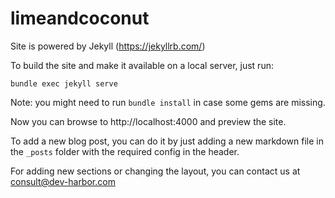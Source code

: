 # limeandcoconut

Site is powered by Jekyll (https://jekyllrb.com/)

To build the site and make it available on a local server, just run:

`bundle exec jekyll serve`

Note: you might need to run `bundle install` in case some gems are missing.

Now you can browse to http://localhost:4000 and preview the site.

To add a new blog post, you can do it by just adding a new markdown file in the `_posts` folder with the required config in the header.

For adding new sections or changing the layout, you can contact us at consult@dev-harbor.com
